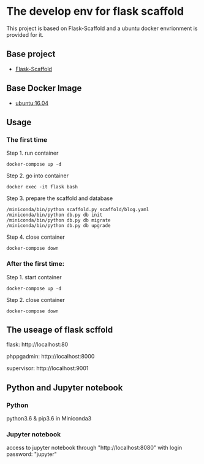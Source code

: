 
# The develop env for flask scaffold
This project is based on Flask-Scaffold and a ubuntu docker envrionment is provided for it.

## Base project
* [Flask-Scaffold](https://github.com/Leo-G/Flask-Scaffold)

## Base Docker Image
* [ubuntu:16.04](https://registry.hub.docker.com/u/library/ubuntu/)

## Usage
### The first time 

Step 1. run container

```
docker-compose up -d
```

Step 2. go into container

```
docker exec -it flask bash
```

Step 3. prepare the scaffold and database

```
/miniconda/bin/python scaffold.py scaffold/blog.yaml
/miniconda/bin/python db.py db init
/miniconda/bin/python db.py db migrate
/miniconda/bin/python db.py db upgrade
```

Step 4. close container

```
docker-compose down
```

### After the first time:

Step 1. start container

```
docker-compose up -d
```

Step 2. close container

```
docker-compose down
```

## The useage of flask scffold

flask: http://localhost:80

phppgadmin: http://localhost:8000

supervisor: http://localhost:9001

## Python and Jupyter notebook

### Python 
python3.6 & pip3.6 in Miniconda3

### Jupyter notebook

access to jupyter notebook through "http://localhost:8080" with login password: "jupyter"

